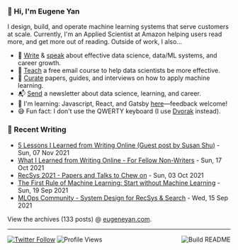 ### 👋 Hi, I'm Eugene Yan

I design, build, and operate machine learning systems that serve customers at scale. Currently, I'm an Applied Scientist at Amazon helping users read more, and get more out of reading. Outside of work, I also...

- 📝 [Write](https://eugeneyan.com/writing/) & [speak](https://eugeneyan.com/speaking/) about effective data science, data/ML systems, and career growth.
- 🧠 [Teach](https://eugeneyan.com/resources/) a free email course to help data scientists be more effective.
- 📌 [Curate](https://applyingml.com) papers, guides, and interviews on how to apply machine learning.
- 📬 [Send](https://eugeneyan.com/subscribe/) a newsletter about data science, learning, and career.
- 🌱 I'm learning: Javascript, React, and Gatsby [here](https://github.com/eugeneyan/applyingml#suggestions-and-fixes)—feedback welcome!
- 😅 Fun fact: I don't use the QWERTY keyboard (I use [Dvorak](https://en.wikipedia.org/wiki/Dvorak_keyboard_layout) instead).

### 📝 Recent Writing

<!-- writing starts -->
* [5 Lessons I Learned from Writing Online (Guest post by Susan Shu)](https://eugeneyan.com//writing/what-i-learned-from-writing-online-susan-shu/) - Sun, 07 Nov 2021
* [What I Learned from Writing Online - For Fellow Non-Writers](https://eugeneyan.com//writing/what-i-learned-from-writing-online/) - Sun, 17 Oct 2021
* [RecSys 2021 - Papers and Talks to Chew on](https://eugeneyan.com//writing/recsys2021/) - Sun, 03 Oct 2021
* [The First Rule of Machine Learning: Start without Machine Learning](https://eugeneyan.com//writing/first-rule-of-ml/) - Sun, 19 Sep 2021
* [MLOps Community - System Design for RecSys & Search](https://eugeneyan.com//speaking/mlops-community-recsys/) - Wed, 15 Sep 2021
<!-- writing ends -->

View the archives (<!-- writing_count starts -->133<!-- writing_count ends --> posts) @ [eugeneyan.com](https://eugeneyan.com).

---
[![Twitter Follow](https://img.shields.io/twitter/follow/eugeneyan?label=Follow&style=social)](https://twitter.com/eugeneyan) ![Profile Views](https://gpvc.arturio.dev/eugeneyan)<a href="https://github.com/eugeneyan/eugeneyan/actions"><img src="https://github.com/eugeneyan/eugeneyan/workflows/Build%20README/badge.svg?branch=master" align="right" alt="Build README"></a>
